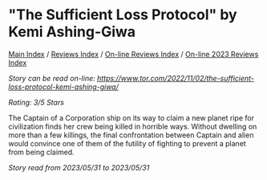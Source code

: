 # "The Sufficient Loss Protocol" by Kemi Ashing-Giwa

[Main Index](../../../README.md) / [Reviews Index](../../README.md) / [On-line Reviews Index](../README.md) / [On-line 2023 Reviews Index](README.md)

*Story can be read on-line: <https://www.tor.com/2022/11/02/the-sufficient-loss-protocol-kemi-ashing-giwa/>*

*Rating: 3/5 Stars*

The Captain of a Corporation ship on its way to claim a new planet ripe for civilization finds her crew being killed in horrible ways. Without dwelling on more than a few killings, the final confrontation between Captain and alien would convince one of them of the futility of fighting to prevent a planet from being claimed.

*Story read from 2023/05/31 to 2023/05/31*
